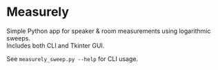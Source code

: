 # Measurely

Simple Python app for speaker & room measurements using logarithmic sweeps.  
Includes both CLI and Tkinter GUI.

See `measurely_sweep.py --help` for CLI usage.
